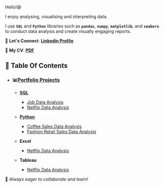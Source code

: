 Hello!😄

I enjoy analysing, visualising and interpreting data.

I use **`SQL`** and **`Python`** libraries such as **`pandas`**, **`numpy`**, **`matplotlib`**, and **`seaborn`** to conduct data analysis and create visually engaging reports. 

📩 **Let's Connect**: **[Linkedin Profile](https://www.linkedin.com/in/vernyuy-yenwo-molo-7b965b47/)**

📄 **My CV**: **[PDF](https://drive.google.com/file/d/1Rw3DszhuJBjzTqaeV-9PlnX6N-sIfWdG/view?usp=drive_link)**

## 📌 Table Of Contents
- ### 📊[Portfolio Projects](https://github.com/ArkylTrulock/Analytics_VA/tree/main)
   
   - **[SQL](https://github.com/ArkylTrulock/Analytics_VA/tree/main/SQL_Projects)**
     - [Job Data Analysis](https://github.com/ArkylTrulock/Analytics_VA/tree/main/SQL_Projects/Job_Data_Analysis)
     - [Netflix Data Analysis](https://github.com/ArkylTrulock/Analytics_VYMAX/tree/main/SQL_Projects/Netflix_Data_Analysis)
    
   - **[Python](https://github.com/ArkylTrulock/Analytics_VA/tree/main/Python_Projects)**
     - [Coffee Sales Data Analysis](https://github.com/ArkylTrulock/Analytics_VYMAX/tree/main/Py_Projects/Coffee_Sales_Data_Analysis)
     - [Fashion Retail Sales Data Analysis](https://github.com/ArkylTrulock/Analytics_VYMAX/tree/main/Py_Projects/Fashion_Retail_Sales_Data_Analysis)

   - **Excel**
     - [Netflix Data Analysis](https://1drv.ms/x/c/6d0751742ec7e280/EXIMmZsF69NOhxInM5TEZ4MBxS5P7QNAVvkLCRmTUlwgiQ?e=FQenLW) 

   - **Tableau**
      - [Netflix Data Analysis](https://public.tableau.com/views/NetflixDataAnalysis_17434509465720/Dashboard1_1?:language=en-GB&:sid=&:redirect=auth&:display_count=n&:origin=viz_share_link)

🚀 *Always eager to collaborate and learn!*
